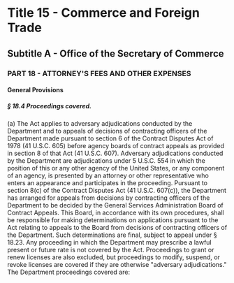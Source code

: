 
# Title 15 - Commerce and Foreign Trade
## Subtitle A - Office of the Secretary of Commerce
### PART 18 - ATTORNEY'S FEES AND OTHER EXPENSES
#### General Provisions
##### § 18.4 Proceedings covered.

(a) The Act applies to adversary adjudications conducted by the Department and to appeals of decisions of contracting officers of the Department made pursuant to section 6 of the Contract Disputes Act of 1978 (41 U.S.C. 605) before agency boards of contract appeals as provided in section 8 of that Act (41 U.S.C. 607). Adversary adjudications conducted by the Department are adjudications under 5 U.S.C. 554 in which the position of this or any other agency of the United States, or any component of an agency, is presented by an attorney or other representative who enters an appearance and participates in the proceeding. Pursuant to section 8(c) of the Contract Disputes Act (41 U.S.C. 607(c)), the Department has arranged for appeals from decisions by contracting officers of the Department to be decided by the General Services Administration Board of Contract Appeals. This Board, in accordance with its own procedures, shall be responsible for making determinations on applications pursuant to the Act relating to appeals to the Board from decisions of contracting officers of the Department. Such determinations are final, subject to appeal under § 18.23. Any proceeding in which the Department may prescribe a lawful present or future rate is not covered by the Act. Proceedings to grant or renew licenses are also excluded, but proceedings to modify, suspend, or revoke licenses are covered if they are otherwise "adversary adjudications." The Department proceedings covered are:
